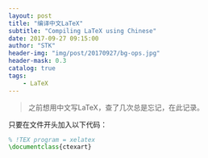 ```yaml
---
layout: post
title: "编译中文LaTeX"
subtitle: "Compiling LaTeX using Chinese"
date: 2017-09-27 09:15:00
author: "STK"
header-img: "img/post/20170927/bg-ops.jpg"
header-mask: 0.3
catalog: true
tags:
    - LaTeX
---
```


> 之前想用中文写LaTeX，查了几次总是忘记，在此记录。

只要在文件开头加入以下代码：

```Latex
% !TEX program = xelatex
\documentclass{ctexart}
```
